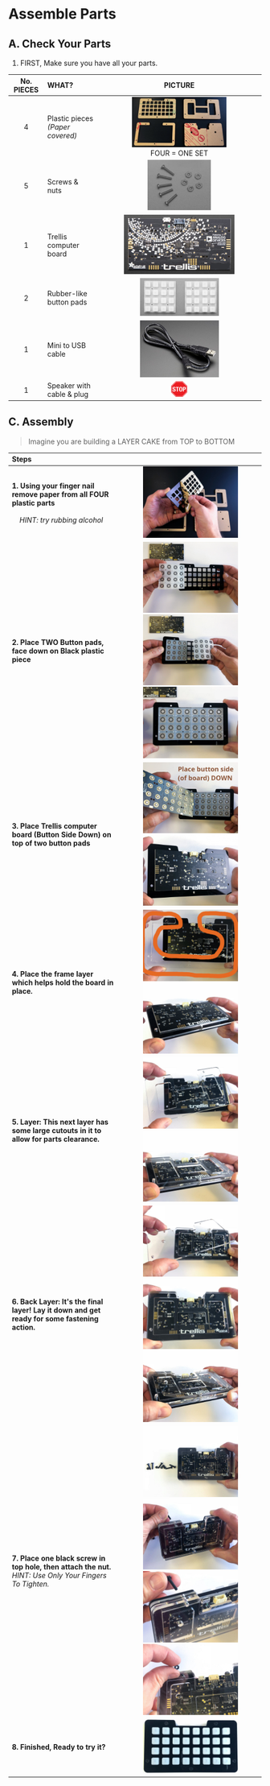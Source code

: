 # Assemble Parts

## A. Check Your Parts

1. FIRST, Make sure you have all your parts.

| No. PIECES | WHAT? | PICTURE |
| :-: | :- | :-: |
| 4 | Plastic pieces<br>*(Paper covered)* | <img src="images/adafruit_products_IMG_2336_2k.jpg" width="60%" /> <br> FOUR = ONE SET|
| 5 | Screws & nuts | <img src="images/screws.nuts.jpg" width="40%" /> |
| 1 | Trellis computer board | <img src="images/trellis.board.jpg" width="70%" /> |
| 2 | Rubber-like button pads | <img src="images/2.button.pads.jpg" width="50%" /> |
| 1 | Mini to USB cable | <img src="images/usb.cable.jpg" width="50%" /> |
| 1 | Speaker with cable & plug | <img src="images/STOP-sign.jpg" width="10%" /> |

## C. Assembly

> Imagine you are building a LAYER CAKE from TOP to BOTTOM

| Steps |  |
| :- | :-: |
|**1. Using your finger nail remove paper from all FOUR plastic parts**<br><br>&nbsp;&nbsp;&nbsp;&nbsp;*HINT: try rubbing alcohol* | <img src="images/adafruit_products_IMG_2337_2k.jpg" width="70%" /> |
|**2. Place TWO Button pads, face down on Black plastic piece** |  <img src="images/adafruit_products_IMG_2343_2k.jpg" width="70%" /> <br> <img src="images/adafruit_products_IMG_2344_2k.jpg" width="70%" /> <br> <img src="images/adafruit_products_IMG_2345_2k.jpg" width="70%" /> |
|**3. Place Trellis computer board (Button Side Down) on top of two button pads** | <img src="images/adafruit_products_IMG_2346_text.jpg" width="70%" /> <br> <img src="images/adafruit_products_IMG_2347_2k.jpg" width="70%" /> |
|**4. Place the frame layer which helps hold the board in place.** | <img src="images/adafruit_products_IMG_2348_w.orange.jpg" width="70%"/> <br> <img src="images/adafruit_products_IMG_2352_2k.jpg" width="70%"/> |
|**5. Layer: This next layer has some large cutouts in it to allow for parts clearance.** | <img src="images/adafruit_products_IMG_2353_2k.jpg" width="70%"/> <br> <img src="images/adafruit_products_IMG_2354_2k.jpg" width="70%"/> |
|**6. Back Layer: It's the final layer! Lay it down and get ready for some fastening action.**| <img src="images/adafruit_products_IMG_2355_2k.jpg" width="70%"/> <br> <img src="images/adafruit_products_IMG_2356_2k.jpg" width="70%"/> <br> <img src="images/adafruit_products_IMG_2357_2k.jpg" width="70%"/> |
|**7. Place one black screw in top hole, then attach the nut.**<br>*HINT: Use Only Your Fingers To Tighten.*| <img src="images/adafruit_products_IMG_2358_2k.jpg" width="70%"/> <br> <img src="images/adafruit_products_IMG_2359_2k.jpg" width="70%"/> <br> <img src="images/adafruit_products_IMG_2360_2k.jpg" width="70%"/> <br> <img src="images/adafruit_products_IMG_2362_2k.jpg" width="70%"/> |
|**8. Finished, Ready to try it?**| <img src="images/adafruit_products_IMG_2368_2k.jpg" width="70%"/> |
